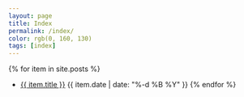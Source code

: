 ```yaml
---
layout: page
title: Index
permalink: /index/
color: rgb(0, 160, 130)
tags: [index]
---
```


   {% for item in site.posts %}
* <a href="{{ item.url }}">{{ item.title }}</a> {{ item.date | date: "%-d %B %Y" }}
   {% endfor %}

